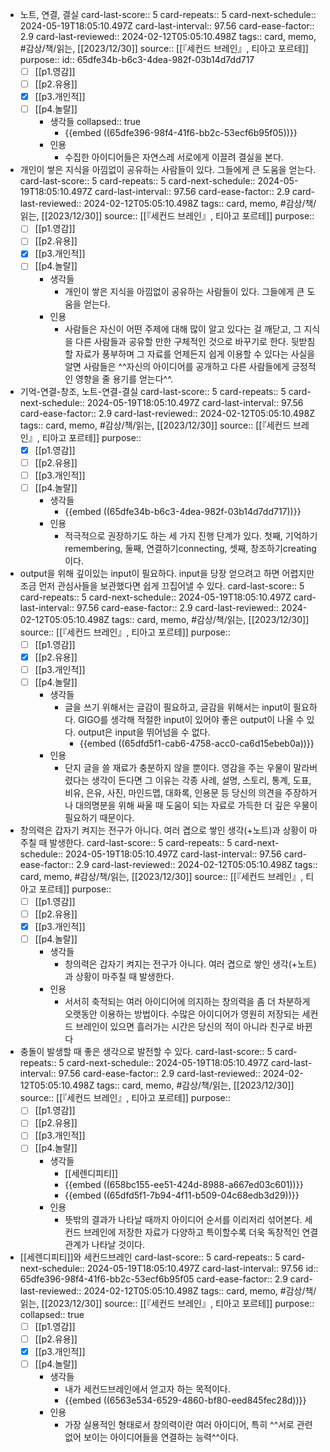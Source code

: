 - 노트, 연결, 결실
  card-last-score:: 5
  card-repeats:: 5
  card-next-schedule:: 2024-05-19T18:05:10.497Z
  card-last-interval:: 97.56
  card-ease-factor:: 2.9
  card-last-reviewed:: 2024-02-12T05:05:10.498Z
  tags:: card, memo, #감상/책/읽는, [[2023/12/30]]
  source:: [[『세컨드 브레인』, 티아고 포르테]]
  purpose:: 
  id:: 65dfe34b-b6c3-4dea-982f-03b14d7dd717
  * [ ] [[p1.영감]] 
  * [ ] [[p2.유용]]
  * [X] [[p3.개인적]]
  * [ ] [[p4.놀랄]]
	- 생각들
	  collapsed:: true
		- {{embed ((65dfe396-98f4-41f6-bb2c-53ecf6b95f05))}}
	- 인용
		- 수집한 아이디어들은 자연스레 서로에게 이끌려 결실을 본다.
- 개인이 쌓은 지식을 아낌없이 공유하는 사람들이 있다. 그들에게 큰 도움을 얻는다.
  card-last-score:: 5
  card-repeats:: 5
  card-next-schedule:: 2024-05-19T18:05:10.497Z
  card-last-interval:: 97.56
  card-ease-factor:: 2.9
  card-last-reviewed:: 2024-02-12T05:05:10.498Z
  tags:: card, memo, #감상/책/읽는, [[2023/12/30]] 
  source:: [[『세컨드 브레인』, 티아고 포르테]] 
  purpose:: 
  * [ ] [[p1.영감]] 
  * [ ] [[p2.유용]]
  * [X] [[p3.개인적]]
  * [ ] [[p4.놀랄]]
	- 생각들
		- 개인이 쌓은 지식을 아낌없이 공유하는 사람들이 있다. 그들에게 큰 도움을 얻는다.
	- 인용
		- 사람들은 자신이 어떤 주제에 대해 많이 알고 있다는 걸 깨닫고, 그 지식을 다른 사람들과 공유할 만한 구체적인 것으로 바꾸기로 한다. 뒷받침할 자료가 풍부하며 그 자료를 언제든지 쉽게 이용할 수 있다는 사실을 알면 사람들은 ^^자신의 아이디어를 공개하고 다른 사람들에게 긍정적인 영향을 줄 용기를 얻는다^^.
- 기억-연결-창조, 노트-연결-결실
  card-last-score:: 5
  card-repeats:: 5
  card-next-schedule:: 2024-05-19T18:05:10.497Z
  card-last-interval:: 97.56
  card-ease-factor:: 2.9
  card-last-reviewed:: 2024-02-12T05:05:10.498Z
  tags:: card, memo, #감상/책/읽는, [[2023/12/30]] 
  source:: [[『세컨드 브레인』, 티아고 포르테]] 
  purpose:: 
  * [X] [[p1.영감]] 
  * [ ] [[p2.유용]]
  * [ ] [[p3.개인적]]
  * [ ] [[p4.놀랄]]
	- 생각들
		- {{embed ((65dfe34b-b6c3-4dea-982f-03b14d7dd717))}}
	- 인용
		- 적극적으로 권장하기도 하는 세 가지 진행 단계가 있다. 첫째, 기억하기remembering, 둘째, 연결하기connecting, 셋째, 창조하기creating이다.
- output을 위해 깊이있는 input이 필요하다. input을 당장 얻으려고 하면 어렵지만 조금 먼저 관심사들을 보관했다면 쉽게 끄집어낼 수 있다.
  card-last-score:: 5
  card-repeats:: 5
  card-next-schedule:: 2024-05-19T18:05:10.497Z
  card-last-interval:: 97.56
  card-ease-factor:: 2.9
  card-last-reviewed:: 2024-02-12T05:05:10.498Z
  tags:: card, memo, #감상/책/읽는, [[2023/12/30]] 
  source:: [[『세컨드 브레인』, 티아고 포르테]] 
  purpose:: 
  * [ ] [[p1.영감]] 
  * [X] [[p2.유용]]
  * [ ] [[p3.개인적]]
  * [ ] [[p4.놀랄]]
	- 생각들
		- 글을 쓰기 위해서는 글감이 필요하고, 글감을 위해서는 input이 필요하다. GIGO를 생각해 적절한 input이 있어야 좋은 output이 나올 수 있다. output은 input을 뛰어넘을 수 없다.
			- {{embed ((65dfd5f1-cab6-4758-acc0-ca6d15ebeb0a))}}
	- 인용
		- 단지 글을 쓸 재료가 충분하지 않을 뿐이다. 영감을 주는 우물이 말라버렸다는 생각이 든다면 그 이유는 각종 사례, 설명, 스토리, 통계, 도표, 비유, 은유, 사진, 마인드맵, 대화록, 인용문 등 당신의 의견을 주장하거나 대의명분을 위해 싸울 때 도움이 되는 자료로 가득한 더 깊은 우물이 필요하기 때문이다.
- 창의력은 갑자기 켜지는 전구가 아니다. 여러 겹으로 쌓인 생각(+노트)과 상황이 마주칠 때 발생한다.
  card-last-score:: 5
  card-repeats:: 5
  card-next-schedule:: 2024-05-19T18:05:10.497Z
  card-last-interval:: 97.56
  card-ease-factor:: 2.9
  card-last-reviewed:: 2024-02-12T05:05:10.498Z
  tags:: card, memo, #감상/책/읽는, [[2023/12/30]] 
  source:: [[『세컨드 브레인』, 티아고 포르테]] 
  purpose:: 
  * [ ] [[p1.영감]] 
  * [ ] [[p2.유용]]
  * [X] [[p3.개인적]]
  * [ ] [[p4.놀랄]]
	- 생각들
		- 창의력은 갑자기 켜지는 전구가 아니다. 여러 겹으로 쌓인 생각(+노트)과 상황이 마주칠 때 발생한다.
	- 인용
		- 서서히 축적되는 여러 아이디어에 의지하는 창의력을 좀 더 차분하게 오랫동안 이용하는 방법이다. 수많은 아이디어가 영원히 저장되는 세컨드 브레인이 있으면 흘러가는 시간은 당신의 적이 아니라 친구로 바뀐다
- 충돌이 발생할 때 좋은 생각으로 발전할 수 있다.
  card-last-score:: 5
  card-repeats:: 5
  card-next-schedule:: 2024-05-19T18:05:10.497Z
  card-last-interval:: 97.56
  card-ease-factor:: 2.9
  card-last-reviewed:: 2024-02-12T05:05:10.498Z
  tags:: card, memo, #감상/책/읽는, [[2023/12/30]] 
  source:: [[『세컨드 브레인』, 티아고 포르테]] 
  purpose:: 
  * [ ] [[p1.영감]] 
  * [ ] [[p2.유용]]
  * [ ] [[p3.개인적]]
  * [ ] [[p4.놀랄]]
	- 생각들
		- [[세렌디피티]]
		- {{embed ((658bc155-ee51-424d-8988-a667ed03c601))}}
		- {{embed ((65dfd5f1-7b94-4f11-b509-04c68edb3d29))}}
	- 인용
		- 뜻밖의 결과가 나타날 때까지 아이디어 순서를 이리저리 섞어본다. 세컨드 브레인에 저장한 자료가 다양하고 특이할수록 더욱 독창적인 연결 관계가 나타날 것이다.
- [[세렌디피티]]와 세컨드브레인
  card-last-score:: 5
  card-repeats:: 5
  card-next-schedule:: 2024-05-19T18:05:10.497Z
  card-last-interval:: 97.56
  id:: 65dfe396-98f4-41f6-bb2c-53ecf6b95f05
  card-ease-factor:: 2.9
  card-last-reviewed:: 2024-02-12T05:05:10.498Z
  tags:: card, memo, #감상/책/읽는, [[2023/12/30]]
  source:: [[『세컨드 브레인』, 티아고 포르테]]
  purpose:: 
  collapsed:: true
  * [ ] [[p1.영감]] 
  * [ ] [[p2.유용]]
  * [X] [[p3.개인적]]
  * [ ] [[p4.놀랄]]
	- 생각들
		- 내가 세컨드브레인에서 얻고자 하는 목적이다.
		- {{embed ((6563e534-6529-4860-bf80-eed845fec28d))}}
	- 인용
		- 가장 실용적인 형태로서 창의력이란 여러 아이디어, 특히 ^^서로 관련 없어 보이는 아이디어들을 연결하는 능력^^이다.
